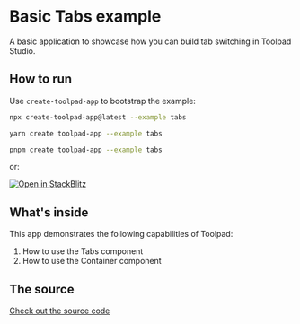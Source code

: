 # Basic Tabs example

<p class="description">A basic application to showcase how you can build tab switching in Toolpad Studio.</p>

## How to run

Use `create-toolpad-app` to bootstrap the example:

```bash
npx create-toolpad-app@latest --example tabs
```

```bash
yarn create toolpad-app --example tabs
```

```bash
pnpm create toolpad-app --example tabs
```

or:

[![Open in StackBlitz](https://developer.stackblitz.com/img/open_in_stackblitz.svg)](https://stackblitz.com/fork/github/mui/toolpad/tree/master/examples/studio/tabs)

## What's inside

This app demonstrates the following capabilities of Toolpad:

1. How to use the Tabs component
2. How to use the Container component

## The source

[Check out the source code](https://github.com/mui/toolpad/tree/master/examples/studio/tabs)
